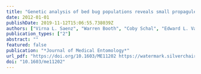 ```yaml
---
title: "Genetic analysis of bed bug populations reveals small propagule size within individual infestations but high genetic diversity across infestations from the eastern United States"
date: 2012-01-01
publishDate: 2019-11-12T15:06:55.738039Z
authors: ["Virna L. Saenz", "Warren Booth", "Coby Schal", "Edward L. Vargo"]
publication_types: ["2"]
abstract: ""
featured: false
publication: "*Journal of Medical Entomology*"
url_pdf: "https://doi.org/10.1603/ME11202 https://watermark.silverchair.com/jmedent49-0865.pdf?token=AQECAHi208BE49Ooan9kkhW_Ercy7Dm3ZL_9Cf3qfKAc485ysgAAAm4wggJqBgkqhkiG9w0BBwagggJbMIICVwIBADCCAlAGCSqGSIb3DQEHATAeBglghkgBZQMEAS4wEQQMbOD18UmNuct-RgzrAgEQgIICIeSRihP9mtDqqR0YIefi34HyL-etTKk401L6PG3onNne73LpwGPzE1zyVIkUrCFZz6Ohf_KdTQFE5sH66gh7oJdobc5uMcRNW7wZeylAZ5QhCARzD3Y2iQrEXT4Q8a245YJXzz0rDk78lw3NJorEF6oizLtMPZqr9r7ap8mlnk1Sa4JrO0zEA91JoSsaTA9Q9WNVSO6nVsH8-5iM8spEZ93SSV3q1XFVQUml0JfEXQumbB_rMkszcwVnCyG4zYPMhi3nvv6-aqW-KhDuEeWDPf76nK43NWLEzhxVr8rLyWP8dc2Ln54dLS-F7DymEqkNy2pmQi-_zbjzp1QjgC0veS9eLTpiOdrbpOmFj8bV1VHuV_WvnwStPqzWIkMBdQYppHD-ehQopjCJYfItXVkaB1t4EmxAbhGcTyVYDwRxLkaSw204Bl7cvYazc2OnlvNc70_EDetFuJOg5O3pSFuIrr9RK1zkJ32CtAUd7MYotCvckVyXpDU9EW9IpHwnntuJcfYlhEDj5k0h-K23UOD9VlQpqv2vjV8r1S6Jx1Ij49FWaoipJIp2ir2YfCh66Ls7aCZfAVVMo9rdLb-sJEB2lr1SoDNwjyxprxMSbxPvUMiIjg3IBsVzDWxiauJUNbdaR957hiRWynsn9an9LsnicGThVmmdDkDVYeHRwL3neFBtckI1M_vRrBVVLJWVwH0IKQn0lnKIdRYUDrixuNJNrhXE"
doi: "10.1603/me11202"
---
```


